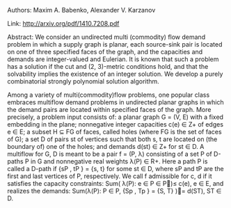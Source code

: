 Authors: Maxim A. Babenko, Alexander V. Karzanov

Link: http://arxiv.org/pdf/1410.7208.pdf

Abstract: We consider an undirected multi (commodity) flow demand problem in which a supply graph is planar, each source-sink pair is located on one of three specified faces of the graph, and the capacities and demands are integer-valued and Eulerian. It is known that such a problem has a solution if the cut and (2, 3)-metric conditions hold, and that the solvability implies the existence of an integer solution. We develop a purely combinatorial strongly polynomial solution algorithm.

Among a variety of multi(commodity)flow problems, one popular class embraces multiflow demand problems in undirected planar graphs in which the demand pairs are located within specified faces of the graph. More precisely, a problem input consists of: a planar graph G = (V, E) with a fixed embedding in the plane; nonnegative integer capacities c(e) ∈ Z+ of edges e ∈ E; a subset H ⊆ FG of faces, called holes (where FG is the set of faces of G); a set D of pairs st of vertices such that both s, t are located on (the boundary of) one of the holes; and demands d(st) ∈ Z+ for st ∈ D. A  multiflow for G, D is meant to be a pair f = (P, λ) consisting of a set P of D-paths P in G and nonnegative real weights λ(P) ∈ R+. Here a path P is called a D-path if
{sP , tP } = {s, t} for some st ∈ D, where sP and tP are the first and last vertices of P, respectively. We call f admissible for c, d if it satisfies the capacity constraints: 
                                                 Sum( λ(P): e ∈ P ∈ P)≤ c(e), e ∈ E, 
and realizes the demands:
                          Sum(λ(P): P ∈ P, {Sp , Tp } = {S, T} )= d(ST), ST ∈ D.
